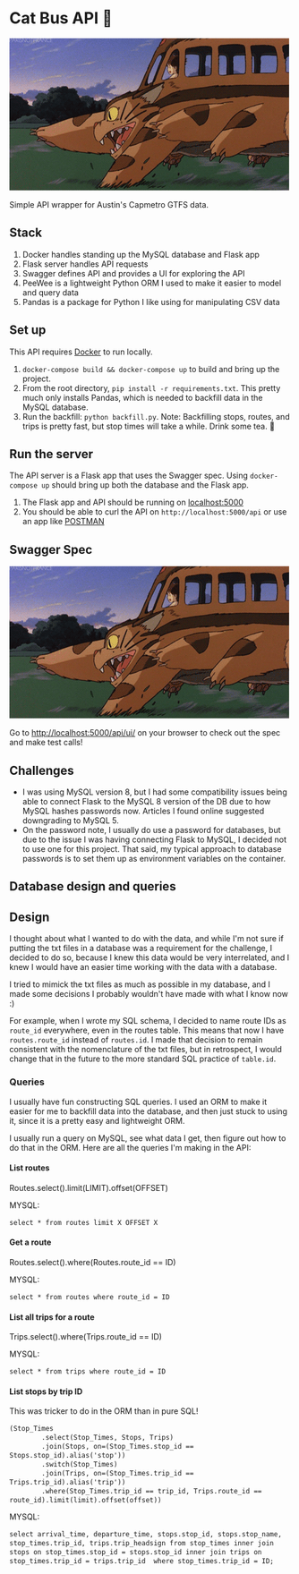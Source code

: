 # Cat Bus API 🚌

![Cat Bus](app/static/img/catbus.gif)

Simple API wrapper for Austin's Capmetro GTFS data.

## Stack

1. Docker handles standing up the MySQL database and Flask app
1. Flask server handles API requests
1. Swagger defines API and provides a UI for exploring the API
1. PeeWee is a lightweight Python ORM I used to make it easier to model and query data
1. Pandas is a package for Python I like using for manipulating CSV data

## Set up

This API requires [Docker](https://www.docker.com) to run locally.

1. `docker-compose build && docker-compose up` to build and bring up the project.
1. From the root directory, `pip install -r requirements.txt`. This pretty much only installs Pandas, which is needed to backfill data in the MySQL database.
1. Run the backfill: `python backfill.py`. Note: Backfilling stops, routes, and trips is pretty fast, but stop times will take a while. Drink some tea. 🍵

## Run the server

The API server is a Flask app that uses the Swagger spec. Using `docker-compose up` should bring up both the database and the Flask app.

1. The Flask app and API should be running on [localhost:5000](http://localhost:5000)
1. You should be able to curl the API on `http://localhost:5000/api` or use an app like [POSTMAN](https://www.getpostman.com/)

## Swagger Spec

![Swagger UI](app/static/img/catbus.gif)

Go to [http://localhost:5000/api/ui/](http://localhost:5000/api/ui/) on  your browser to check out the spec and make test calls!

## Challenges

* I was using MySQL version 8, but I had some compatibility issues being able to connect Flask to the MySQL 8 version of the DB due to how MySQL hashes passwords now. Articles I found online suggested downgrading to MySQL 5.
* On the password note, I usually do use a password for databases, but due to the issue I was having connecting Flask to MySQL, I decided not to use one for this project. That said, my typical approach to database passwords is to set them up as environment variables on the container.

## Database design and queries

## Design

I thought about what I wanted to do with the data, and while I'm not sure if putting the txt files in a database was a requirement for the challenge, I decided to do so, because I knew this data would be very interrelated, and I knew I would have an easier time working with the data with a database.

I tried to mimick the txt files as much as possible in my database, and I made some decisions I probably wouldn't have made with what I know now :)

For example, when I wrote my SQL schema, I decided to name route IDs as `route_id` everywhere, even in the routes table. This means that now I have `routes.route_id` instead of `routes.id`. I made that decision to remain consistent with the nomenclature of the txt files, but in retrospect, I would change that in the future to the more standard SQL practice of `table.id`.

### Queries

I usually have fun constructing SQL queries. I used an ORM to make it easier for me to backfill data into the database, and then just stuck to using it, since it is a pretty easy and lightweight ORM. 

I usually run a query on MySQL, see what data I get, then figure out how to do that in the ORM. Here are all the queries I'm making in the API:

#### List routes

Routes.select().limit(LIMIT).offset(OFFSET)

MYSQL:

```
select * from routes limit X OFFSET X
```

#### Get a route

Routes.select().where(Routes.route_id == ID)

MYSQL:

```
select * from routes where route_id = ID
```

#### List all trips for a route

Trips.select().where(Trips.route_id == ID)

MYSQL:

```
select * from trips where route_id = ID
```

#### List stops by trip ID

This was tricker to do in the ORM than in pure SQL!

```
(Stop_Times
        .select(Stop_Times, Stops, Trips)
        .join(Stops, on=(Stop_Times.stop_id == Stops.stop_id).alias('stop'))
        .switch(Stop_Times)
        .join(Trips, on=(Stop_Times.trip_id == Trips.trip_id).alias('trip'))
        .where(Stop_Times.trip_id == trip_id, Trips.route_id == route_id).limit(limit).offset(offset))
```

MYSQL:

```
select arrival_time, departure_time, stops.stop_id, stops.stop_name, stop_times.trip_id, trips.trip_headsign from stop_times inner join stops on stop_times.stop_id = stops.stop_id inner join trips on stop_times.trip_id = trips.trip_id  where stop_times.trip_id = ID;
```